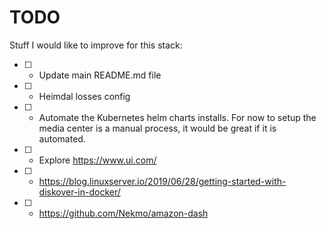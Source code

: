 # TODO

Stuff I would like to improve for this stack:

* [ ] - Update main README.md file
* [ ] - Heimdal losses config
* [ ] - Automate the Kubernetes helm charts installs. For now to setup the media center is a manual process, it would be great if it is automated.
* [ ] - Explore https://www.ui.com/
* [ ] - https://blog.linuxserver.io/2019/06/28/getting-started-with-diskover-in-docker/
* [ ] - https://github.com/Nekmo/amazon-dash
